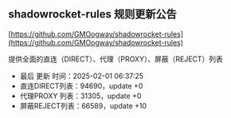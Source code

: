 ## shadowrocket-rules 规则更新公告

[https://github.com/GMOogway/shadowrocket-rules](https://github.com/GMOogway/shadowrocket-rules)

提供全面的直连（DIRECT）、代理（PROXY）、屏蔽（REJECT）列表
- 最后 更新 时间：2025-02-01 06:37:25
- 直连DIRECT列表：94690，update +0
- 代理PROXY 列表：31305，update +0
- 屏蔽REJECT列表：66589，update +10